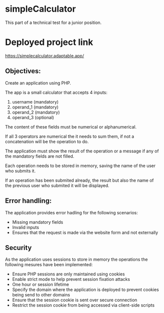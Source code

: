 # simpleCalculator
This part of a technical test for a junior position.

# Deployed project link
https://simplecalculator.adaptable.app/

## Objectives:
Create an application using PHP.

The app is a small calculator that accepts 4 inputs:

1. username   (mandatory)
2. operand_1  (mandatory)
3. operand_2  (mandatory)
4. operand_3  (optional)

The content of these fields must be numerical or alphanumerical.

If all 3 operators are numerical the it needs to sum them,
if not a concatenation will be the operation to do.

The application must show the result of the operation or a message if any of the mandatory fields are not filled.

Each operation needs to be stored in memory, saving the name of the user who submits it.

If an operation has been submited already, the result but also the name of the previous user who submited it will be displayed.

## Error handling:

The application provides error hadling for the following scenarios:

- Missing mandatory fields
- Invalid inputs
- Ensures that the request is made via the website form and not externally

## Security

As the application uses sessions to store in memory the operations the following mesures have been implemented:

- Ensure PHP sessions are only maintained using cookies
- Enable strict mode to help prevent session fixation attacks
- One hour or session lifetime 
- Specify the domain where the application is deployed to prevent cookies being send to other domains
- Ensure that the session cookie is sent over secure connection
- Restrict the session cookie from being accessed via client-side scripts